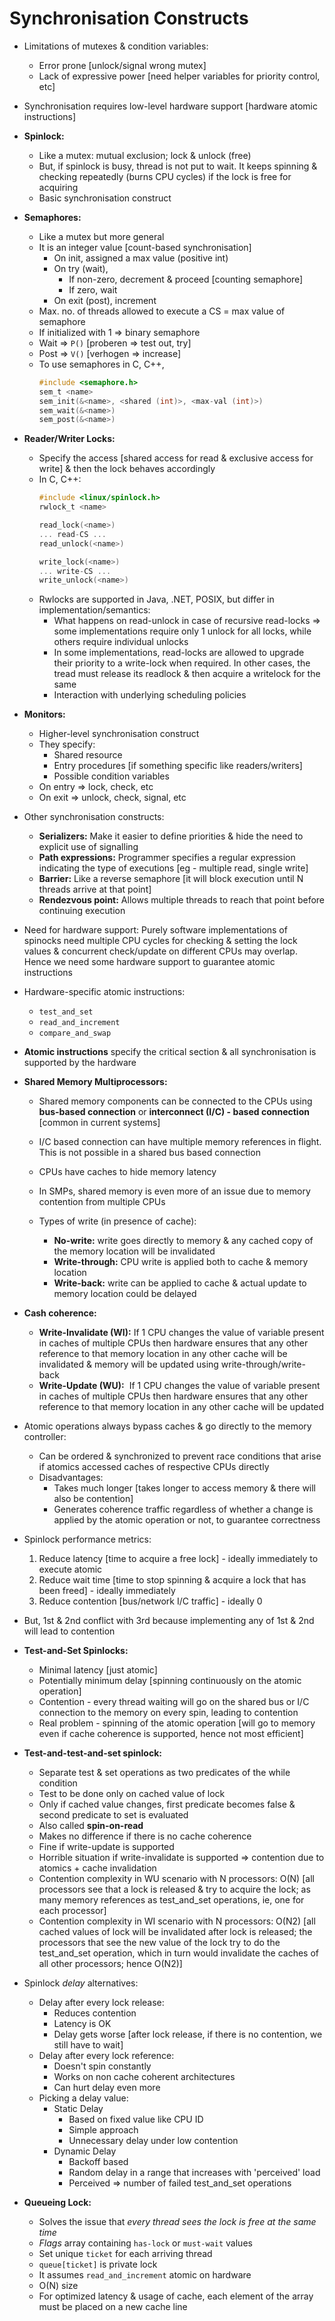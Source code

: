 # Synchronisation Constructs

-   Limitations of mutexes & condition variables:
    -   Error prone [unlock/signal wrong mutex]
    -   Lack of expressive power [need helper variables for priority control, etc]

-   Synchronisation requires low-level hardware support [hardware atomic instructions]

-   __Spinlock:__
    -   Like a mutex: mutual exclusion; lock & unlock (free)
    -   But, if spinlock is busy, thread is not put to wait. It keeps spinning & checking repeatedly (burns CPU cycles) if the lock is free for acquiring
    -   Basic synchronisation construct

-   __Semaphores:__
    -   Like a mutex but more general
    -   It is an integer value [count-based synchronisation]
        -   On init, assigned a max value (positive int)
        -   On try (wait), 
            -   If non-zero, decrement & proceed [counting semaphore]
            -   If zero, wait
        -   On exit (post), increment
    -   Max. no. of threads allowed to execute a CS = max value of semaphore
    -   If initialized with 1 => binary semaphore
    -   Wait => `P()` [proberen => test out, try]
    -   Post => `V()` [verhogen => increase]
    -   To use semaphores in C, C++, 
        ```c
        #include <semaphore.h>
        sem_t <name>
        sem_init(&<name>, <shared (int)>, <max-val (int)>)
        sem_wait(&<name>)
        sem_post(&<name>)
        ```

-   __Reader/Writer Locks:__
    -   Specify the access [shared access for read & exclusive access for write] & then the lock behaves accordingly
    -   In C, C++:
        ```c
        #include <linux/spinlock.h>
        rwlock_t <name>

        read_lock(<name>)
        ... read-CS ...
        read_unlock(<name>)

        write_lock(<name>)
        ... write-CS ...
        write_unlock(<name>)
        ```
    -   Rwlocks are supported in Java, .NET, POSIX, but differ in implementation/semantics:
        -   What happens on read-unlock in case of recursive read-locks => some implementations require only 1 unlock for all locks, while others require individual unlocks
        -   In some implementations, read-locks are allowed to upgrade their priority to a write-lock when required. In other cases, the tread must release its readlock & then acquire a writelock for the same
        -   Interaction with underlying scheduling policies

-   __Monitors:__
    -   Higher-level synchronisation construct
    -   They specify:
        -   Shared resource
        -   Entry procedures [if something specific like readers/writers]
        -   Possible condition variables
    -   On entry => lock, check, etc
    -   On exit => unlock, check, signal, etc
-   Other synchronisation constructs:
    -   __Serializers:__ Make it easier to define priorities & hide the need to explicit use of signalling
    -   __Path expressions:__ Programmer specifies a regular expression indicating the type of executions [eg - multiple read, single write]
    -   __Barrier:__ Like a reverse semaphore [it will block execution until N threads arrive at that point]
    -   __Rendezvous point:__ Allows multiple threads to reach that point before continuing execution

-   Need for hardware support: Purely software implementations of spinocks need multiple CPU cycles for checking & setting the lock values & concurrent check/update on different CPUs may overlap. Hence we need some hardware support to guarantee atomic instructions

-   Hardware-specific atomic instructions:
    -   `test_and_set`
    -   `read_and_increment`
    -   `compare_and_swap`

-   __Atomic instructions__ specify the critical section & all synchronisation is supported by the hardware

-   __Shared Memory Multiprocessors:__
    -   Shared memory components can be connected to the CPUs using __bus-based connection__ or __interconnect (I/C) - based connection__ [common in current systems]
    -   I/C based connection can have multiple memory references in flight. This is not possible in a shared bus based connection
    -   CPUs have caches to hide memory latency
    -   In SMPs, shared memory is even more of an issue due to memory contention from multiple CPUs

    -   Types of write (in presence of cache):
        -   __No-write:__ write goes directly to memory & any cached copy of the memory location will be invalidated
        -   __Write-through:__ CPU write is applied both to cache & memory location
        -   __Write-back:__ write can be applied to cache & actual update to memory location could be delayed

-   __Cash coherence:__
    -   __Write-Invalidate (WI):__ If 1 CPU changes the value of variable present in caches of multiple CPUs then hardware ensures that any other reference to that memory location in any other cache will be invalidated & memory will be updated using write-through/write-back
    -   __Write-Update (WU):__  If 1 CPU changes the value of variable present in caches of multiple CPUs then hardware ensures that any other reference to that memory location in any other cache will be updated

-   Atomic operations always bypass caches & go directly to the memory controller:
    -   Can be ordered & synchronized to prevent race conditions that arise if atomics accessed caches of respective CPUs directly
    -   Disadvantages: 
        -   Takes much longer [takes longer to access memory & there will also be contention]
        -   Generates coherence traffic regardless of whether a change is applied by the atomic operation or not, to guarantee correctness

-   Spinlock performance metrics:
    1.   Reduce latency [time to acquire a free lock] - ideally immediately to execute atomic
    2.   Reduce wait time [time to stop spinning & acquire a lock that has been freed] - ideally immediately
    3.   Reduce contention [bus/network I/C traffic] - ideally 0

-   But, 1st & 2nd conflict with 3rd because implementing any of 1st & 2nd will lead to contention 

-   __Test-and-Set Spinlocks:__
    -   Minimal latency [just atomic]
    -   Potentially minimum delay [spinning continuously on the atomic operation]
    -   Contention - every thread waiting will go on the shared bus or I/C connection to the memory on every spin, leading to contention
    -   Real problem - spinning of the atomic operation [will go to memory even if cache coherence is supported, hence not most efficient]

-   __Test-and-test-and-set spinlock:__
    -   Separate test & set operations as two predicates of the while condition
    -   Test to be done only on cached value of lock
    -   Only if cached value changes, first predicate becomes false & second predicate to set is evaluated
    -   Also called __spin-on-read__
    -   Makes no difference if there is no cache coherence
    -   Fine if write-update is supported
    -   Horrible situation if write-invalidate is supported => contention due to atomics + cache invalidation
    -   Contention complexity in WU scenario with N processors: O(N) [all processors see that a lock is released & try to acquire the lock; as many memory references as test_and_set operations, ie, one for each processor]
    -   Contention complexity in WI scenario with N processors: O(N2) [all cached values of lock will be invalidated after lock is released; the processors that see the new value of the lock try to do the test_and_set operation, which in turn would invalidate the caches of all other processors; hence O(N2)]

-   Spinlock _delay_ alternatives:
    -   Delay after every lock release:
        -   Reduces contention
        -   Latency is OK
        -   Delay gets worse [after lock release, if there is no contention, we still have to wait]
    -   Delay after every lock reference:
        -   Doesn't spin constantly
        -   Works on non cache coherent architectures
        -   Can hurt delay even more
    -   Picking a delay value:
        -   Static Delay
            -   Based on fixed value like CPU ID
            -   Simple approach
            -   Unnecessary delay under low contention
        -   Dynamic Delay
            -   Backoff based
            -   Random delay in a range that increases with 'perceived' load
            -   Perceived => number of failed test_and_set operations

-   __Queueing Lock:__
    -   Solves the issue that _every thread sees the lock is free at the same time_
    -   _Flags_ array containing `has-lock` or `must-wait` values
    -   Set unique `ticket` for each arriving thread
    -   `queue[ticket]` is private lock
    -   It assumes `read_and_increment` atomic on hardware
    -   O(N) size
    -   For optimized latency & usage of cache, each element of the array must be placed on a new cache line